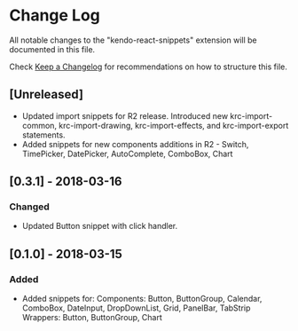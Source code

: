 # Change Log
All notable changes to the "kendo-react-snippets" extension will be documented in this file.

Check [Keep a Changelog](http://keepachangelog.com/) for recommendations on how to structure this file.

## [Unreleased]
- Updated import snippets for R2 release. Introduced new krc-import-common, krc-import-drawing, krc-import-effects, and krc-import-export statements. 
- Added snippets for new components additions in R2 - Switch, TimePicker, DatePicker, AutoComplete, ComboBox, Chart

## [0.3.1] - 2018-03-16

### Changed
- Updated Button snippet with click handler.

## [0.1.0] - 2018-03-15

### Added
- Added snippets for: Components: Button, ButtonGroup, Calendar, ComboBox, DateInput, DropDownList, Grid, PanelBar, TabStrip  
Wrappers: Button, ButtonGroup, Chart